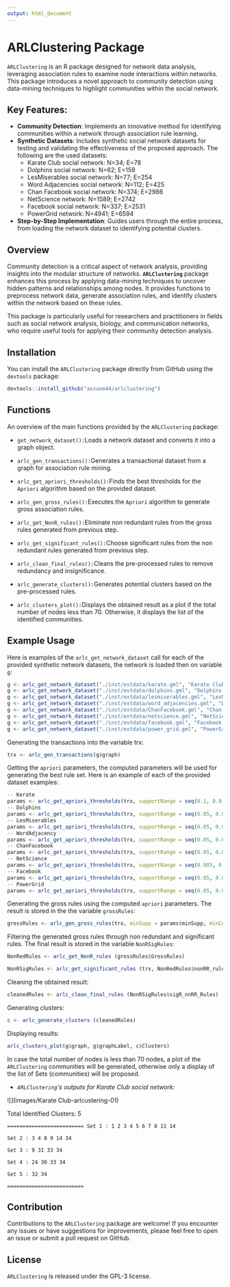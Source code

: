 ```yaml
---
output: html_document
---
```


# ARLClustering Package

`ARLClustering` is an R package designed for network data analysis, leveraging association rules to examine node interactions within networks. This package introduces a novel approach to community detection using data-mining techniques to highlight communities within the social network.

## Key Features:

-   **Community Detection**: Implements an innovative method for identifying communities within a network through association rule learning.
-   **Synthetic Datasets**: Includes synthetic social network datasets for testing and validating the effectiveness of the proposed approach. The following are the used datasets:
    -   Karate Club social network: N=34; E=78
    -   Dolphins social network: N=62; E=159
    -   LesMiserables social network: N=77; E=254
    -   Word Adjacencies social network: N=112; E=425
    -   Chan Facebook social network: N=374; E=2986
    -   NetScience network: N=1589; E=2742
    -   Facebook social network: N=337; E=2531
    -   PowerGrid network: N=4941; E=6594
-   **Step-by-Step Implementation**: Guides users through the entire process, from loading the network dataset to identifying potential clusters.

## **Overview**

Community detection is a critical aspect of network analysis, providing insights into the modular structure of networks. **`ARLClustering`** package enhances this process by applying data-mining techniques to uncover hidden patterns and relationships among nodes. It provides functions to preprocess network data, generate association rules, and identify clusters within the network based on these rules.

This package is particularly useful for researchers and practitioners in fields such as social network analysis, biology, and communication networks, who require useful tools for applying their community detection analysis.

## Installation

You can install the `ARLClustering` package directly from GitHub using the `devtools` package:

``` r
devtools::install_github("assuom44/arlclustering")
```

## Functions

An overview of the main functions provided by the `ARLClustering` package:

-   `get_network_dataset():`Loads a network dataset and converts it into a graph object.

-   `arlc_gen_transactions():`Generates a transactional dataset from a graph for association rule mining.

-   `arlc_get_apriori_thresholds():`Finds the best thresholds for the `Apriori` algorithm based on the provided dataset.

-   `arlc_gen_gross_rules():`Executes the `Apriori` algorithm to generate gross association rules.

-   `arlc_get_NonR_rules():`Eliminate non redundant rules from the gross rules generated from previous step.

-   `arlc_get_significant_rules():`Choose significant rules from the non redundant rules generated from previous step.

-   `arlc_clean_final_rules():`Cleans the pre-processed rules to remove redundancy and insignificance.

-   `arlc_generate_clusters():`Generates potential clusters based on the pre-processed rules.

-   `arlc_clusters_plot():`Displays the obtained result as a plot if the total number of nodes less than 70. Otherwise, it displays the list of the identified communities.

## **Example Usage**

Here is examples of the `arlc_get_network_dataset` call for each of the provided synthetic network datasets, the network is loaded then on variable `g`:

``` r
g <- arlc_get_network_dataset("./inst/extdata/karate.gml", "Karate Club")
g <- arlc_get_network_dataset("./inst/extdata/dolphins.gml", "Dolphins Network")
g <- arlc_get_network_dataset("./inst/extdata/lesmiserables.gml", "LesMiserables Network")
g <- arlc_get_network_dataset("./inst/extdata/word_adjacencies.gml", "Word Adjacencies Network")
g <- arlc_get_network_dataset("./inst/extdata/ChanFacebook.gml", "Chan Facebook Network")
g <- arlc_get_network_dataset("./inst/extdata/netscience.gml", "NetScience Network")
g <- arlc_get_network_dataset("./inst/extdata/facebook.gml", "Facebook Network")
g <- arlc_get_network_dataset("./inst/extdata/power_grid.gml", "PowerGrid Network")
```

Generating the transactions into the variable trx:

``` r
trx <- arlc_gen_transactions(g$graph)
```

Getting the `apriori` parameters, the computed parameters will be used for generating the best rule set. Here is an example of each of the provided dataset examples:

``` r
-- Kerate
params <- arlc_get_apriori_thresholds(trx, supportRange = seq(0.1, 0.9, by = 0.1), confidenceRange = seq(0.5, 0.9, by = 0.1))
-- Dolphins
params <- arlc_get_apriori_thresholds(trx, supportRange = seq(0.05, 0.06, by = 0.01), confidenceRange = seq(0.5, 0.9, by = 0.1))
-- LesMiserables
params <- arlc_get_apriori_thresholds(trx, supportRange = seq(0.05, 0.06, by = 0.01), confidenceRange = seq(0.5, 0.9, by = 0.1))
-- WordAdjacency
params <- arlc_get_apriori_thresholds(trx, supportRange = seq(0.05, 0.06, by = 0.01), confidenceRange = seq(0.5, 0.9, by = 0.1))
-- ChanFacebook
params <- arlc_get_apriori_thresholds(trx, supportRange = seq(0.05, 0.06, by = 0.01), confidenceRange = seq(0.5, 0.9, by = 0.1))
-- NetScience
params <- arlc_get_apriori_thresholds(trx, supportRange = seq(0.003, 0.004, by = 0.001), confidenceRange = seq(0.5, 0.7, by = 0.1))
-- Facebook
params <- arlc_get_apriori_thresholds(trx, supportRange = seq(0.05, 0.06, by = 0.01), confidenceRange = seq(0.5, 0.9, by = 0.1))
-- PowerGrid
params <- arlc_get_apriori_thresholds(trx, supportRange = seq(0.05, 0.06, by = 0.01), confidenceRange = seq(0.5, 0.9, by = 0.1))
```

Generating the gross rules using the computed `apriori` parameters. The result is stored in the the variable `grossRules`:

``` r
grossRules <- arlc_gen_gross_rules(trx, minSupp = params$minSupp, minConf = params$minConf, minLenRules = 1, maxLenRules = params$lenRules)
```

Filtering the generated gross rules through non redundant and significant rules. The final result is stored in the variable `NonRSigRules`:

``` r
NonRedRules <- arlc_get_NonR_rules (grossRules$GrossRules)
```

``` r
NonRSigRules <- arlc_get_significant_rules (trx, NonRedRules$nonRR_rules)
```

Cleaning the obtained result:

``` r
cleanedRules <- arlc_clean_final_rules (NonRSigRules$sigR_nnRR_Rules)
```

Generating clusters:

``` r
c <- arlc_generate_clusters (cleanedRules) 
```

Displaying results:

``` r
arlc_clusters_plot(g$graph, g$graphLabel, c$Clusters)
```

In case the total number of nodes is less than 70 nodes, a plot of the `ARLClustering` communities will be generated, otherwise only a display of the list of Sets (communities) will be proposed.

-   *`ARLClustering`'s outputs for Karate Club social network:*

![](images/Karate Club-arlcustering-01)

Total Identified Clusters: 5

`========================= Set 1 : 1 2 3 4 5 6 7 8 11 14`

`Set 2 : 3 4 8 9 14 34`

`Set 3 : 9 31 33 34`

`Set 4 : 24 30 33 34`

`Set 5 : 32 34`

`=========================`

## Contribution

Contributions to the `ARLClustering` package are welcome! If you encounter any issues or have suggestions for improvements, please feel free to open an issue or submit a pull request on GitHub.

## **License**

`ARLClustering` is released under the GPL-3 license.
